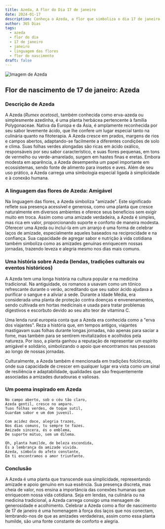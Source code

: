 ```yaml
---
title: Azeda, A Flor do Dia 17 de janeiro
date: 2024-01-17
description: Conheça o Azeda, a flor que simboliza o dia 17 de janeiro e seu significado 'Amigável'. Explore a beleza e o simbolismo desta flor encantadora.
author: 365 Dias
tags:
  - azeda
  - flor do dia
  - 17 de janeiro
  - janeiro
  - linguagem das flores
  - flor do nascimento
draft: false
---
```


![Imagem de Azeda](https://images.pexels.com/photos/18131379/pexels-photo-18131379.jpeg?auto=compress&cs=tinysrgb&w=1260&h=750&dpr=1#center)


## Flor de nascimento de 17 de janeiro: Azeda

### Descrição de Azeda

A Azeda (_Rumex acetosa_), também conhecida como erva-azeda ou simplesmente azedinha, é uma planta herbácea pertencente à família Polygonaceae. Nativa da Europa e da Ásia, é amplamente reconhecida por seu sabor levemente ácido, que lhe confere um lugar especial tanto na culinária quanto na fitoterapia. A Azeda cresce em prados, margens de rios e campos abertos, adaptando-se facilmente a diferentes condições de solo e clima. Suas folhas verdes alongadas são ricas em ácido oxálico, responsáveis por seu sabor característico, e suas flores pequenas, em tons de vermelho ou verde-amarelado, surgem em hastes finas e eretas. Embora modesta em aparência, a Azeda desempenha um papel importante em ecossistemas, sendo fonte de alimento para insetos e aves. Além de seu uso prático, a Azeda carrega uma simbologia especial ligada à simplicidade e à conexão humana.

### A linguagem das flores de Azeda: Amigável

Na linguagem das flores, a Azeda simboliza "amizade". Este significado reflete sua presença acessível e generosa, como uma planta que cresce naturalmente em diversos ambientes e oferece seus benefícios sem exigir muito em troca. Assim como uma amizade verdadeira, a Azeda é simples, mas rica em valor, proporcionando suporte e conforto de maneira modesta. Oferecer uma Azeda ou incluí-la em um arranjo é uma forma de celebrar laços de amizade, especialmente aqueles baseados na reciprocidade e na confiança. Sua capacidade de agregar sabor e nutrição à vida cotidiana também simboliza como as amizades genuínas enriquecem nossas jornadas, trazendo leveza e alegria mesmo nos dias mais comuns.

### Uma história sobre Azeda (lendas, tradições culturais ou eventos históricos)

A Azeda tem uma longa história na cultura popular e na medicina tradicional. Na antiguidade, os romanos a usavam como um tônico refrescante durante o verão, acreditando que seu sabor ácido ajudava a purificar o sangue e a aliviar a sede. Durante a Idade Média, era considerada uma planta de proteção contra doenças e envenenamentos, sendo cultivada em hortas medicinais e usada para tratar problemas digestivos e escorbuto devido ao seu alto teor de vitamina C.

Uma lenda rural europeia conta que a Azeda era conhecida como a "erva dos viajantes". Reza a história que, em tempos antigos, viajantes mastigavam suas folhas durante longas jornadas, não apenas para saciar a fome, mas também para se sentirem revitalizados e acolhidos pela natureza. Por isso, a planta ganhou a reputação de representar um espírito amigável e solidário, simbolizando o apoio que encontramos nas pessoas ao longo de nossas jornadas.

Culturalmente, a Azeda também é mencionada em tradições folclóricas, onde sua capacidade de crescer em qualquer lugar era vista como um sinal de resiliência e adaptabilidade, qualidades que são frequentemente associadas a amizades duradouras e valiosas.

### Um poema inspirado em Azeda

```
No campo aberto, sob o céu tão claro,  
Azeda gentil, cresce no amparo.  
Tuas folhas verdes, de toque sutil,  
Guardam sabor e um dom juvenil.  

Com acidez doce, alegria trazes,  
Nos dias comuns, tu sempre te fazes.  
Amizade sincera, és o emblema,  
De suporte mútuo, sem um dilema.  

Oh, planta humilde, de beleza escondida,  
És a lembrança da amizade vivida.  
Azeda, símbolo do afeto constante,  
Em ti encontramos o amor triunfante.
```

### Conclusão

A Azeda é uma planta que transcende sua simplicidade, representando amizade e apoio genuíno em sua essência. Sua presença discreta, mas cheia de valor, nos ensina a importância das conexões humanas que enriquecem nossa vida cotidiana. Seja em lendas, na culinária ou na medicina tradicional, a Azeda carrega consigo uma mensagem de generosidade e acolhimento. Celebrar a Azeda como a flor de nascimento de 17 de janeiro é uma homenagem à força dos laços que nos conectam, lembrando-nos de que as amizades verdadeiras, assim como essa planta humilde, são uma fonte constante de conforto e alegria.